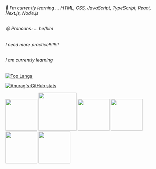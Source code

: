 ###### 🌱 I’m currently learning ... HTML, CSS, JavaScript, TypeScript, React, Next.js, Node.js
###### 😄 Pronouns: ... he/him
###### I need more practice!!!!!!!!
###### I am currently learning

[![Top Langs](https://github-readme-stats.vercel.app/api/top-langs/?username=masashi381
)](https://github.com/anuraghazra/github-readme-stats)


[![Anurag's GitHub stats](https://github-readme-stats.vercel.app/api?username=masashi381)](https://github.com/anuraghazra/github-readme-stats)


<img src="https://github.com/masashi381/masashi381/assets/121969638/ef4dcc5f-e21c-4d1d-9f39-3255f5b3453b" width="100px" height="100px">
<img src="https://github.com/masashi381/masashi381/assets/121969638/ef7f1a70-f095-480c-a630-52bfdff38a69" width="120px" height="120px">
<img src="https://github.com/masashi381/masashi381/assets/121969638/fa07e111-6ae8-44b5-933d-c54064b9fb00" width="100px" height="100px">
<img src="https://github.com/masashi381/masashi381/assets/121969638/2cbccdbc-8fed-4fd0-a303-7bfc9e38f583" width="100px" height="100px">
<img src="https://github.com/masashi381/masashi381/assets/121969638/0d8dde6d-00b8-4e28-9c60-55493b27e747" width="100px" height="100px">
<img src="https://github.com/masashi381/masashi381/assets/121969638/600edec8-e082-4e47-a820-435af427e5a4" width="100px" height="100px">










<!--
**masashi381/masashi381** is a ✨ _special_ ✨ repository because its `README.md` (this file) appears on your GitHub profile.

Here are some ideas to get you started:

- 🔭 I'm currently working on ...
- 🌱 I’m currently learning ... 
- I'm looking to collaborate on ...
- 🤔 I'm looking for help with ...
- Ask me about ...
- 📫 How to reach me: ...
- 😄 Pronouns: ... 
- Fun fact: ...
-->
